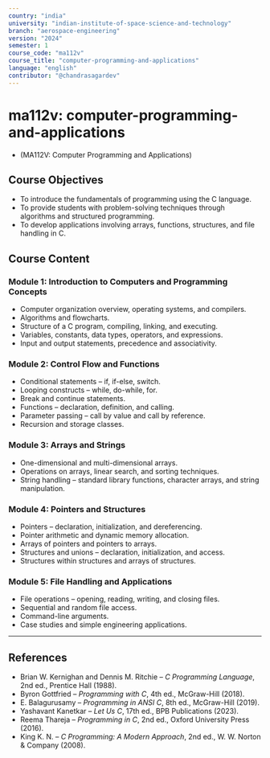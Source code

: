 ```yaml
---
country: "india"
university: "indian-institute-of-space-science-and-technology"
branch: "aerospace-engineering"
version: "2024"
semester: 1
course_code: "ma112v"
course_title: "computer-programming-and-applications"
language: "english"
contributor: "@chandrasagardev"
---
```


# ma112v: computer-programming-and-applications
  - (MA112V: Computer Programming and Applications)

## Course Objectives
* To introduce the fundamentals of programming using the C language.  
* To provide students with problem-solving techniques through algorithms and structured programming.  
* To develop applications involving arrays, functions, structures, and file handling in C.  

## Course Content

### Module 1: Introduction to Computers and Programming Concepts
* Computer organization overview, operating systems, and compilers.  
* Algorithms and flowcharts.  
* Structure of a C program, compiling, linking, and executing.  
* Variables, constants, data types, operators, and expressions.  
* Input and output statements, precedence and associativity.  

### Module 2: Control Flow and Functions
* Conditional statements – if, if-else, switch.  
* Looping constructs – while, do-while, for.  
* Break and continue statements.  
* Functions – declaration, definition, and calling.  
* Parameter passing – call by value and call by reference.  
* Recursion and storage classes.  

### Module 3: Arrays and Strings
* One-dimensional and multi-dimensional arrays.  
* Operations on arrays, linear search, and sorting techniques.  
* String handling – standard library functions, character arrays, and string manipulation.  

### Module 4: Pointers and Structures
* Pointers – declaration, initialization, and dereferencing.  
* Pointer arithmetic and dynamic memory allocation.  
* Arrays of pointers and pointers to arrays.  
* Structures and unions – declaration, initialization, and access.  
* Structures within structures and arrays of structures.  

### Module 5: File Handling and Applications
* File operations – opening, reading, writing, and closing files.  
* Sequential and random file access.  
* Command-line arguments.  
* Case studies and simple engineering applications.  

---

## References

* Brian W. Kernighan and Dennis M. Ritchie – *C Programming Language*, 2nd ed., Prentice Hall (1988).  
* Byron Gottfried – *Programming with C*, 4th ed., McGraw-Hill (2018).  
* E. Balagurusamy – *Programming in ANSI C*, 8th ed., McGraw-Hill (2019).  
* Yashavant Kanetkar – *Let Us C*, 17th ed., BPB Publications (2023).  
* Reema Thareja – *Programming in C*, 2nd ed., Oxford University Press (2016).  
* King K. N. – *C Programming: A Modern Approach*, 2nd ed., W. W. Norton & Company (2008).
